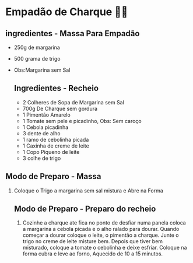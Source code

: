 # Empadão de Charque :duck::meat_on_bone:



##     ingredientes - Massa Para Empadão

- 250g de margarina

- 500 grama de trigo

- Obs:Margarina sem Sal

  ## Ingredientes - Recheio

  - 2 Colheres de Sopa de Margarina sem Sal
  - 700g De Charque sem gordura
  - 1 Pimentão Amarelo
  - 1 Tomate sem pele e picadinho, Obs: Sem caroço
  - 1 Cebola picadinha
  - 3 dente de alho
  - 1 ramo de cebolinha picada
  - 1 Caxinha de creme de leite
  - 1 Copo Piqueno de leite
  - 3 colhe de trigo

##     Modo de Preparo - Massa

1. Coloque o Trigo a margarina sem sal mistura e Abre na Forma

   ## Modo de Preparo - Preparo do recheio

   1. Cozinhe a charque ate fica no ponto de desfiar numa panela coloca a margarina a cebola picada e o alho ralado para dourar. Quando começar a dourar coloque o leite, o pimentão a charque. Junte o trigo no creme de leite misture bem. Depois que tiver bem misturado, coloque a tomate o cebolinha e deixe esfriar. Coloque na forma cubra e leve ao forno, Aquecido de 10 a 15 minutos.

